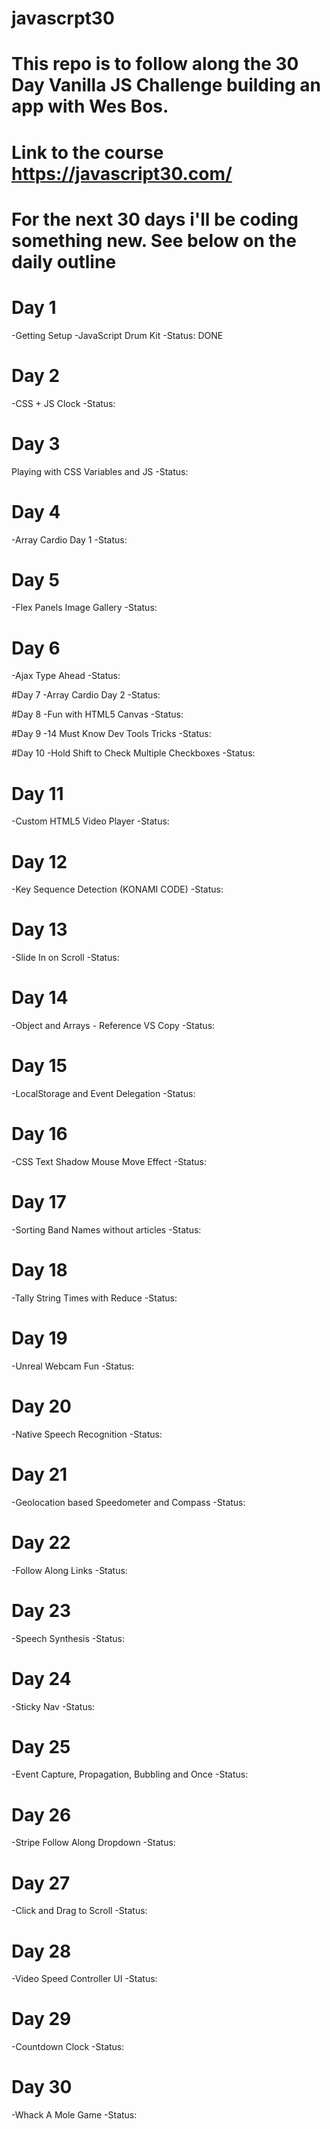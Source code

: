 # javascrpt30

# This repo is to follow along the 30 Day Vanilla JS Challenge building an app with Wes Bos.
# Link to the course https://javascript30.com/
# For the next 30 days i'll be coding something new. See below on the daily outline

# Day 1
-Getting Setup
-JavaScript Drum Kit
-Status: DONE

# Day 2
-CSS + JS Clock
-Status:

# Day 3
Playing with CSS Variables and JS
-Status:

# Day 4
-Array Cardio Day 1
-Status:

# Day 5
-Flex Panels Image Gallery
-Status:

# Day 6
-Ajax Type Ahead
-Status:

#Day 7
-Array Cardio Day 2
-Status:

#Day 8
-Fun with HTML5 Canvas
-Status:

#Day 9
-14 Must Know Dev Tools Tricks
-Status:

#Day 10
-Hold Shift to Check Multiple Checkboxes
-Status:

# Day 11
-Custom HTML5 Video Player
-Status:

# Day 12
-Key Sequence Detection (KONAMI CODE)
-Status:

# Day 13
-Slide In on Scroll
-Status:

# Day 14
-Object and Arrays - Reference VS Copy
-Status:

# Day 15
-LocalStorage and Event Delegation
-Status:

# Day 16
-CSS Text Shadow Mouse Move Effect
-Status:

# Day 17
-Sorting Band Names without articles
-Status:

# Day 18
-Tally String Times with Reduce
-Status:

# Day 19
-Unreal Webcam Fun
-Status:

# Day 20
-Native Speech Recognition
-Status:

# Day 21
-Geolocation based Speedometer and Compass
-Status:

# Day 22
-Follow Along Links
-Status:

# Day 23
-Speech Synthesis
-Status:

# Day 24
-Sticky Nav
-Status:

# Day 25
-Event Capture, Propagation, Bubbling and Once
-Status:

# Day 26
-Stripe Follow Along Dropdown
-Status:

# Day 27
-Click and Drag to Scroll
-Status:

# Day 28
-Video Speed Controller UI
-Status:

# Day 29
-Countdown Clock
-Status:

# Day 30
-Whack A Mole Game
-Status:
